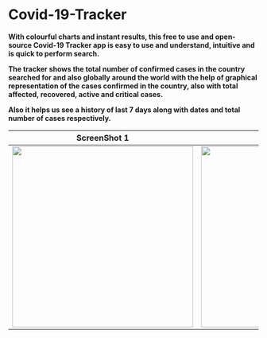 # Covid-19-Tracker

**With colourful charts and instant results, this free to use and open-source Covid-19 Tracker app is easy to use and understand, intuitive and is quick to perform search.**

**The tracker shows the total number of confirmed cases in the country searched for and also globally around the world with the help of graphical representation of the cases confirmed in the country, also with total affected, recovered, active and critical cases.**

**Also it helps us see a history of last 7 days along with dates and total number of cases respectively.**


| **ScreenShot 1**  | **ScreenShot 2** | **Gif** |
| ------------- | ------------- | ------------- |
| <img width="364" src="https://user-images.githubusercontent.com/55451558/90213654-f4248380-de13-11ea-971d-c7bc0c4cf0ac.png"> | <img width="364" src="https://user-images.githubusercontent.com/55451558/90213643-f1c22980-de13-11ea-9b13-500f807d998a.png"> | ![Aug-14-2020 09-47-34](https://user-images.githubusercontent.com/55451558/90213493-92641980-de13-11ea-9f00-7696a7b230c3.gif) |
 
 
